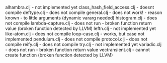 alhambra.clj - not implemented yet
class_hash_field_access.clj - doesnt compile
deftype.clj - does not compile
general.clj - does not work! - reason known - to little arguments (dynamic vararg needed)
histogram.clj - does not compile
lambda-capture.clj - does not run - broken function return value (broken function detected by LLVM)
leftn.clj - not implemented yet
like-atom.clj - does not compile
loop-case.clj - works, but case not implemented 
pendulum.clj - does not compile
protocol.clj - does not compile
reify.clj - does not compile
try.clj - not implemented yet
variadic.clj - does not run - broken function return value
vectransient.clj - cannot create function (broken function detected by LLVM)